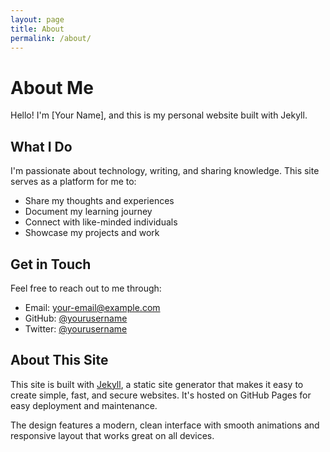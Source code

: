 ```yaml
---
layout: page
title: About
permalink: /about/
---
```


# About Me

Hello! I'm [Your Name], and this is my personal website built with Jekyll.

## What I Do

I'm passionate about technology, writing, and sharing knowledge. This site serves as a platform for me to:

- Share my thoughts and experiences
- Document my learning journey
- Connect with like-minded individuals
- Showcase my projects and work

## Get in Touch

Feel free to reach out to me through:

- Email: [your-email@example.com](mailto:your-email@example.com)
- GitHub: [@yourusername](https://github.com/yourusername)
- Twitter: [@yourusername](https://twitter.com/yourusername)

## About This Site

This site is built with [Jekyll](https://jekyllrb.com/), a static site generator that makes it easy to create simple, fast, and secure websites. It's hosted on GitHub Pages for easy deployment and maintenance.

The design features a modern, clean interface with smooth animations and responsive layout that works great on all devices.
